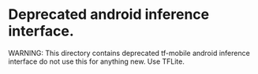 # Deprecated android inference interface.

WARNING: This directory contains deprecated tf-mobile android inference
interface do not use this for anything new. Use TFLite.

